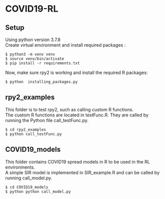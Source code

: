 # COVID19-RL

## Setup
Using python version 3.7.8   
Create virtual environment and install required packages :
```console
$ python3 -m venv venv
$ source venv/bin/activate
$ pip install -r requirements.txt
```  

Now, make sure rpy2 is working and install the required R packages:  
```console
$ python  installing_packages.py
```  

## rpy2_examples
This folder is to test rpy2, such as calling custom R functions.     
The custom R functions are located in testFunc.R. They are called by running the Python file call_testFunc.py.
```console
$ cd rpy2_examples
$ python call_testFunc.py
```

## COVID19_models
This folder contains COVID19 spread models in R to be used in the RL environments.   
A simple SIR model is implemented in SIR_example.R and can be called by running call_model.py.
```console
$ cd COVID19_models
$ python python call_model.py
```
